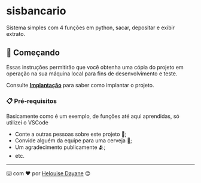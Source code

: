 # sisbancario
Sistema simples com 4 funções em python, sacar, depositar e exibir extrato.


## 🚀 Começando

Essas instruções permitirão que você obtenha uma cópia do projeto em operação na sua máquina local para fins de desenvolvimento e teste.

Consulte **[Implantação](#-implanta%C3%A7%C3%A3o)** para saber como implantar o projeto.

### 📋 Pré-requisitos

Basicamente como é um exemplo, de funções até aqui aprendidas, só utilizei o VSCode


* Conte a outras pessoas sobre este projeto 📢;
* Convide alguém da equipe para uma cerveja 🍺;
* Um agradecimento publicamente 🫂;
* etc.


---
⌨️ com ❤️ por [Helouise Dayane](https://gist.github.com/helouisedayane) 😊